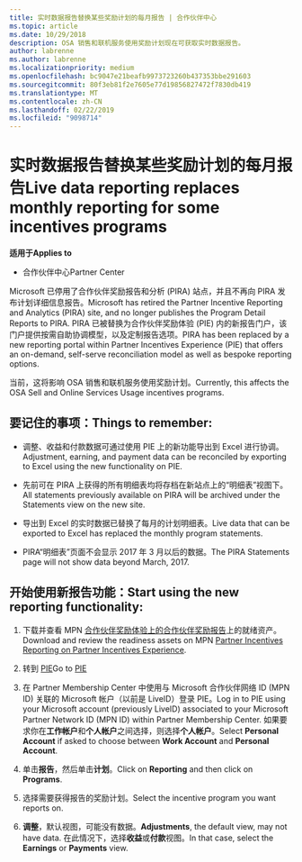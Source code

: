 ```yaml
---
title: 实时数据报告替换某些奖励计划的每月报告 | 合作伙伴中心
ms.topic: article
ms.date: 10/29/2018
description: OSA 销售和联机服务使用奖励计划现在可获取实时数据报告。
author: labrenne
ms.author: labrenne
ms.localizationpriority: medium
ms.openlocfilehash: bc9047e21beafb9973723260b437353bbe291603
ms.sourcegitcommit: 80f3eb81f2e7605e77d19856827472f7830db419
ms.translationtype: MT
ms.contentlocale: zh-CN
ms.lasthandoff: 02/22/2019
ms.locfileid: "9098714"
---
```

# <a name="live-data-reporting-replaces-monthly-reporting-for-some-incentives-programs"></a><span data-ttu-id="55026-103">实时数据报告替换某些奖励计划的每月报告</span><span class="sxs-lookup"><span data-stu-id="55026-103">Live data reporting replaces monthly reporting for some incentives programs</span></span>

**<span data-ttu-id="55026-104">适用于</span><span class="sxs-lookup"><span data-stu-id="55026-104">Applies to</span></span>**

-  <span data-ttu-id="55026-105">合作伙伴中心</span><span class="sxs-lookup"><span data-stu-id="55026-105">Partner Center</span></span>

<span data-ttu-id="55026-106">Microsoft 已停用了合作伙伴奖励报告和分析 (PIRA) 站点，并且不再向 PIRA 发布计划详细信息报告。</span><span class="sxs-lookup"><span data-stu-id="55026-106">Microsoft has retired the Partner Incentive Reporting and Analytics (PIRA) site, and no longer publishes the Program Detail Reports to PIRA.</span></span> <span data-ttu-id="55026-107">PIRA 已被替换为合作伙伴奖励体验 (PIE) 内的新报告门户，该门户提供按需自助协调模型，以及定制报告选项。</span><span class="sxs-lookup"><span data-stu-id="55026-107">PIRA has been replaced by a new reporting portal within Partner Incentives Experience (PIE) that offers an on-demand, self-serve reconciliation model as well as bespoke reporting options.</span></span> 

<span data-ttu-id="55026-108">当前，这将影响 OSA 销售和联机服务使用奖励计划。</span><span class="sxs-lookup"><span data-stu-id="55026-108">Currently, this affects the OSA Sell and Online Services Usage incentives programs.</span></span>

## <a name="things-to-remember"></a><span data-ttu-id="55026-109">要记住的事项：</span><span class="sxs-lookup"><span data-stu-id="55026-109">Things to remember:</span></span> 

- <span data-ttu-id="55026-110">调整、收益和付款数据可通过使用 PIE 上的新功能导出到 Excel 进行协调。</span><span class="sxs-lookup"><span data-stu-id="55026-110">Adjustment, earning, and payment data can be reconciled by exporting to Excel using the new functionality on PIE.</span></span>

- <span data-ttu-id="55026-111">先前可在 PIRA 上获得的所有明细表均将存档在新站点上的“明细表”视图下。</span><span class="sxs-lookup"><span data-stu-id="55026-111">All statements previously available on PIRA will be archived under the Statements view on the new site.</span></span> 

- <span data-ttu-id="55026-112">导出到 Excel 的实时数据已替换了每月的计划明细表。</span><span class="sxs-lookup"><span data-stu-id="55026-112">Live data that can be exported to Excel has replaced the monthly program statements.</span></span>

- <span data-ttu-id="55026-113">PIRA“明细表”页面不会显示 2017 年 3 月以后的数据。</span><span class="sxs-lookup"><span data-stu-id="55026-113">The PIRA Statements page will not show data beyond March, 2017.</span></span>
 
## <a name="start-using-the-new-reporting-functionality"></a><span data-ttu-id="55026-114">开始使用新报告功能：</span><span class="sxs-lookup"><span data-stu-id="55026-114">Start using the new reporting functionality:</span></span> 

1. <span data-ttu-id="55026-115">下载并查看 MPN [合作伙伴奖励体验上的合作伙伴奖励报告](https://aka.ms/osareadiness )上的就绪资产。</span><span class="sxs-lookup"><span data-stu-id="55026-115">Download and review the readiness assets on MPN [Partner Incentives Reporting on Partner Incentives Experience](https://aka.ms/osareadiness ).</span></span>

2. <span data-ttu-id="55026-116">转到 [PIE](https://partnerincentives.microsoft.com/)</span><span class="sxs-lookup"><span data-stu-id="55026-116">Go to [PIE](https://partnerincentives.microsoft.com/)</span></span>

3. <span data-ttu-id="55026-117">在 Partner Membership Center 中使用与 Microsoft 合作伙伴网络 ID (MPN ID) 关联的 Microsoft 帐户（以前是 LiveID）登录 PIE。</span><span class="sxs-lookup"><span data-stu-id="55026-117">Log in to PIE using your Microsoft account (previously LiveID) associated to your Microsoft Partner Network ID (MPN ID) within Partner Membership Center.</span></span> <span data-ttu-id="55026-118">如果要求你在**工作帐户**和**个人帐户**之间选择，则选择**个人帐户**。</span><span class="sxs-lookup"><span data-stu-id="55026-118">Select **Personal Account** if asked to choose between **Work Account** and **Personal Account**.</span></span>

4. <span data-ttu-id="55026-119">单击**报告**，然后单击**计划**。</span><span class="sxs-lookup"><span data-stu-id="55026-119">Click on **Reporting** and then click on **Programs**.</span></span> 

5. <span data-ttu-id="55026-120">选择需要获得报告的奖励计划。</span><span class="sxs-lookup"><span data-stu-id="55026-120">Select the incentive program you want reports on.</span></span> 

6. <span data-ttu-id="55026-121">**调整**，默认视图，可能没有数据。</span><span class="sxs-lookup"><span data-stu-id="55026-121">**Adjustments**, the default view, may not have data.</span></span>  <span data-ttu-id="55026-122">在此情况下，选择**收益**或**付款**视图。</span><span class="sxs-lookup"><span data-stu-id="55026-122">In that case, select the **Earnings** or **Payments** view.</span></span>


 

 



